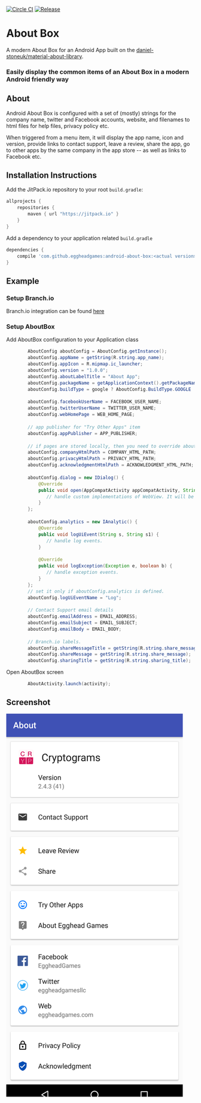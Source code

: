 [![Circle CI](https://circleci.com/gh/eggheadgames/android-about-box.svg?style=svg)](https://circleci.com/gh/eggheadgames/android-about-box)
[![Release](https://jitpack.io/v/eggheadgames/android-about-box.svg)](https://jitpack.io/#eggheadgames/android-about-box)

# About Box
A modern About Box for an Android App built on the [daniel-stoneuk/material-about-library](https://github.com/daniel-stoneuk/material-about-library).

### Easily display the common items of an About Box in a modern Android friendly way

## About

Android About Box is configured with a set of (mostly) strings for the company name, twitter and Facebook accounts, website, and filenames to html files for help files, privacy policy etc.  

When triggered from a menu item, it will display the app name, icon and version, provide links to contact support, leave a review, share the app, go to other apps by the same company in the app store -- as well as links to Facebook etc.

## Installation Instructions

Add the JitPack.io repository to your root `build.gradle`:

```gradle
allprojects {
    repositories {
        maven { url "https://jitpack.io" }
    }
}
```

Add a dependency to your application related `build.gradle`

```gradle
dependencies {
    compile 'com.github.eggheadgames:android-about-box:<actual version>'
}
```

## Example
### Setup Branch.io

Branch.io integration can be found [here](https://github.com/BranchMetrics/android-branch-deep-linking)

### Setup AboutBox

Add AboutBox configuration to your Application class

```java
        AboutConfig aboutConfig = AboutConfig.getInstance();
        aboutConfig.appName = getString(R.string.app_name);
        aboutConfig.appIcon = R.mipmap.ic_launcher;
        aboutConfig.version = "1.0.0";
        aboutConfig.aboutLabelTitle = "About App";
        aboutConfig.packageName = getApplicationContext().getPackageName();
        aboutConfig.buildType = google ? AboutConfig.BuildType.GOOGLE : AboutConfig.BuildType.AMAZON;

        aboutConfig.facebookUserName = FACEBOOK_USER_NAME;
        aboutConfig.twitterUserName = TWITTER_USER_NAME;
        aboutConfig.webHomePage = WEB_HOME_PAGE;

        // app publisher for "Try Other Apps" item
        aboutConfig.appPublisher = APP_PUBLISHER;

        // if pages are stored locally, then you need to override aboutConfig.dialog to be able use custom WebView
        aboutConfig.companyHtmlPath = COMPANY_HTML_PATH;
        aboutConfig.privacyHtmlPath = PRIVACY_HTML_PATH;
        aboutConfig.acknowledgmentHtmlPath = ACKNOWLEDGMENT_HTML_PATH;

        aboutConfig.dialog = new IDialog() {
            @Override
            public void open(AppCompatActivity appCompatActivity, String url, String tag) {
               // handle custom implementations of WebView. It will be called when user click to web items. (Example: "Privacy", "Acknowledgments" and "About")
            }
        };

        aboutConfig.analytics = new IAnalytic() {
            @Override
            public void logUiEvent(String s, String s1) {
               // handle log events.
            }

            @Override
            public void logException(Exception e, boolean b) {
               // handle exception events.
            }
        };
        // set it only if aboutConfig.analytics is defined.
        aboutConfig.logUiEventName = "Log";

        // Contact Support email details
        aboutConfig.emailAddress = EMAIL_ADDRESS;
        aboutConfig.emailSubject = EMAIL_SUBJECT;
        aboutConfig.emailBody = EMAIL_BODY;

        // Branch.io labels.
        aboutConfig.shareMessageTitle = getString(R.string.share_message_title);
        aboutConfig.shareMessage = getString(R.string.share_message);
        aboutConfig.sharingTitle = getString(R.string.sharing_title);
```

Open AboutBox screen

```java
        AboutActivity.launch(activity);
```

## Screenshot

<img src="extras/example.png?raw=true">

